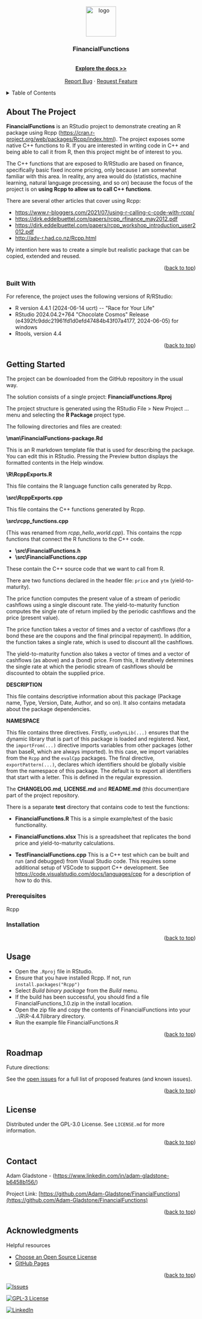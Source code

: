 <a name="readme-top"></a>

<!-- PROJECT LOGO -->
<br />
<div align="center">
  <a href="https://github.com/Adam-Gladstone/FinancialFunctions">
    <img src="FinancialFunctions/Images/icons8-bonds-80.png" alt="logo" width="80" height="80">
  </a>

  <h3 align="center">FinancialFunctions</h3>

  <p align="center">
    <br />
    <a href="https://github.com/Adam-Gladstone/FinancialFunctions"><strong>Explore the docs >></strong></a>
    <br />
    <br />
    <a href="https://github.com/Adam-Gladstone/FinancialFunctions/issues">Report Bug</a>
    ·
    <a href="https://github.com/Adam-Gladstone/FinancialFunctions/issues">Request Feature</a>
  </p>
</div>

<!-- TABLE OF CONTENTS -->

<details>
  <summary>Table of Contents</summary>
  <ol>
    <li>
      <a href="#about-the-project">About The Project</a>
      <ul>
        <li><a href="#built-with">Built With</a></li>
      </ul>
    </li>
    <li>
      <a href="#getting-started">Getting Started</a>
      <ul>
        <li><a href="#prerequisites">Prerequisites</a></li>
        <li><a href="#installation">Installation</a></li>
      </ul>
    </li>
    <li><a href="#usage">Usage</a></li>
    <li><a href="#roadmap">Roadmap</a></li>
    <li><a href="#license">License</a></li>
    <li><a href="#contact">Contact</a></li>
    <li><a href="#acknowledgments">Acknowledgments</a></li>
  </ol>
</details>

<!-- ABOUT THE PROJECT -->
## About The Project
__FinancialFunctions__ is an RStudio project to demonstrate creating an R package using Rcpp (https://cran.r-project.org/web/packages/Rcpp/index.html). The project exposes some native C++ functions to R. If you are interested in writing code in C++ and being able to call it from R, then this project might be of interest to you.

The C++ functions that are exposed to R/RStudio are based on finance, specifically basic fixed income pricing, only because I am somewhat familiar with this area. In reality, any area would do (statistics, machine learning, natural language processing, and so on) because the focus of the project is on **using Rcpp to allow us to call C++ functions**.

There are several other articles that cover using Rcpp:
- https://www.r-bloggers.com/2021/07/using-r-calling-c-code-with-rcpp/
- https://dirk.eddelbuettel.com/papers/rcpp_rfinance_may2012.pdf
- https://dirk.eddelbuettel.com/papers/rcpp_workshop_introduction_user2012.pdf
- http://adv-r.had.co.nz/Rcpp.html

My intention here was to create a simple but realistic package that can be copied, extended and reused.

<p align="right">(<a href="#readme-top">back to top</a>)</p>

### Built With
For reference, the project uses the following versions of R/RStudio:
* R version 4.4.1 (2024-06-14 ucrt) -- "Race for Your Life"
* RStudio 2024.04.2+764 "Chocolate Cosmos" Release (e4392fc9ddc21961fd1d0efd47484b43f07a4177, 2024-06-05) for windows
* Rtools, version 4.4

<p align="right">(<a href="#readme-top">back to top</a>)</p>

<!-- GETTING STARTED -->

## Getting Started
The project can be downloaded from the GitHub repository in the usual way.

The solution consists of a single project:
__FinancialFunctions.Rproj__

The project structure is generated using the RStudio File > New Project ... menu and selecting the __R Package__ project type.

The following directories and files are created:

__\man\FinancialFunctions-package.Rd__

This is an R markdown template file that is used for describing the package. You can edit this in RStudio. Pressing the Preview button displays the formatted contents in the Help window.

__\R\RcppExports.R__

This file contains the R language function calls generated by Rcpp.

__\src\RcppExports.cpp__

This file contains the C++ functions generated by Rcpp.

__\src\rcpp_functions.cpp__

(This was renamed from *rcpp_hello_world.cpp*). This contains the rcpp functions that connect the R functions to the C++ code.

- __\src\FinancialFunctions.h__
- __\src\FinancialFunctions.cpp__

These contain the C++ source code that we want to call from R. 

There are two functions declared in the header file: ``price`` and ``ytm`` (yield-to-maturity).

The price function computes the present value of a stream of periodic cashflows using a single discount rate. The yield-to-maturity function computes the single rate of return implied by the periodic cashflows and the price (present value).

The price function takes a vector of times and a vector of cashflows (for a bond these are the coupons and the final principal repayment). In addition, the function takes a single rate, which is used to discount all the cashflows.

The yield-to-maturity function also takes a vector of times and a vector of cashflows (as above) and a (bond) price. From this, it iteratively determines the single rate at which the periodic stream of cashflows should be discounted to obtain the supplied price.

__DESCRIPTION__

This file contains descriptive information about this package (Package name, Type, Version, Date, Author, and so on). It also contains metadata about the package dependencies.

__NAMESPACE__

This file contains three directives. Firstly, ``useDynLib(...)`` ensures that the dynamic library that is part of this package is loaded and registered. Next, the ``importFrom(...)`` directive imports variables from other packages (other than baseR, which are always imported). In this case, we import variables from the ``Rcpp`` and the ``evalCpp`` packages. The final directive, ``exportPattern(...)``, declares which identifiers should be globally visible from the namespace of this package. The default is to export all identifiers that start with a letter. This is defined in the regular expression.

The __CHANGELOG.md__, __LICENSE.md__ and __README.md__ (this document)are part of the project repository.

There is a separate __test__ directory that contains code to test the functions:
* __FinancialFunctions.R__
This is a simple example/test of the basic functionality.

* __FinancialFunctions.xlsx__
This is a spreadsheet that replicates the bond price and yield-to-maturity calculations.

* __TestFinancialFunctions.cpp__
This is a C++ test which can be built and run (and debugged) from Visual Studio code. This requires some additional setup of VSCode to support C++ development. See https://code.visualstudio.com/docs/languages/cpp for a description of how to do this.

### Prerequisites
Rcpp

### Installation


<p align="right">(<a href="#readme-top">back to top</a>)</p>

<!-- USAGE EXAMPLES -->
## Usage
- Open the ``.Rproj`` file in RStudio.
- Ensure that you have installed Rcpp. If not, run ```install.packages("Rcpp")```
- Select *Build binary package* from the *Build* menu.
- If the build has been successful, you should find a file FinancialFunctions_1.0.zip in the install location.
- Open the zip file and copy the contents of FinancialFunctions into your ..\R\R-4.4.1\library directory.
- Run the example file FinancialFunctions.R

<p align="right">(<a href="#readme-top">back to top</a>)</p>

<!-- ROADMAP -->

## Roadmap

Future directions:

See the [open issues](https://github.com/Adam-Gladstone/FinancialFunctions/issues) for a full list of proposed features (and known issues).

<p align="right">(<a href="#readme-top">back to top</a>)</p>

<!-- LICENSE -->
## License

Distributed under the GPL-3.0 License. See `LICENSE.md` for more information.

<p align="right">(<a href="#readme-top">back to top</a>)</p>

<!-- CONTACT -->

## Contact

Adam Gladstone - (https://www.linkedin.com/in/adam-gladstone-b6458b156/)

Project Link: [https://github.com/Adam-Gladstone/FinancialFunctions](https://github.com/Adam-Gladstone/FinancialFunctions)

<p align="right">(<a href="#readme-top">back to top</a>)</p>

<!-- ACKNOWLEDGMENTS -->
## Acknowledgments

Helpful resources

* [Choose an Open Source License](https://choosealicense.com)
* [GitHub Pages](https://pages.github.com)


<p align="right">(<a href="#readme-top">back to top</a>)</p>

<!-- PROJECT SHIELDS -->

[![Issues][issues-shield]][issues-url]

[![GPL-3 License][license-shield]][license-url]

[![LinkedIn][linkedin-shield]][linkedin-url]

<!-- MARKDOWN LINKS & IMAGES -->
<!-- https://www.markdownguide.org/basic-syntax/#reference-style-links -->

[issues-shield]: https://img.shields.io/github/issues/Adam-Gladstone/FinancialFunctions.svg?style=for-the-badge

[issues-url]: https://github.com/Adam-Gladstone/FinancialFunctions/issues

[license-shield]: https://img.shields.io/github/license/Adam-Gladstone/FinancialFunctions.svg?style=for-the-badge

[license-url]: https://github.com/Adam-Gladstone/FinancialFunctions/LICENSE.md

[linkedin-shield]: https://img.shields.io/badge/-LinkedIn-black.svg?style=for-the-badge&logo=linkedin&colorB=555

[linkedin-url]: https://www.linkedin.com/in/adam-gladstone-b6458b156/

<a name="readme-top"></a>